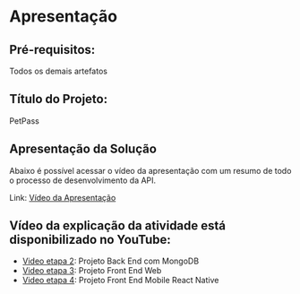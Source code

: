 # Apresentação

## Pré-requisitos:
Todos os demais artefatos

## Título do Projeto:
PetPass

## Apresentação da Solução
Abaixo é possível acessar o vídeo da apresentação com um resumo de todo o processo de desenvolvimento da API.

Link: [Vídeo da Apresentação](https://youtu.be/uLoe4LHMfgE)

## Vídeo da explicação da atividade está disponibilizado no YouTube:

- [Video etapa 2](https://youtu.be/oc-NHYFxGlI): Projeto Back End com MongoDB
- [Video etapa 3](https://youtu.be/9lc6o-Mj3PM): Projeto Front End Web
- [Video etapa 4](https://youtu.be/SIq9oDMEK_Y): Projeto Front End Mobile React Native
